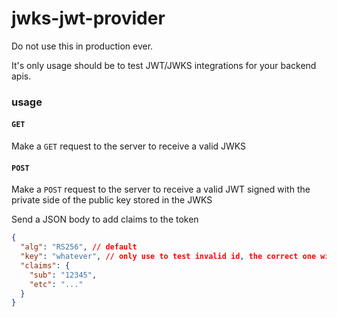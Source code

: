 # jwks-jwt-provider

Do not use this in production ever.

It's only usage should be to test JWT/JWKS integrations for your backend apis.

### usage

#### `GET`

Make a `GET` request to the server to receive a valid JWKS

#### `POST`

Make a `POST` request to the server to receive a valid JWT signed with the private side of the public key stored in the JWKS

Send a JSON body to add claims to the token

```json
{
  "alg": "RS256", // default
  "key": "whatever", // only use to test invalid id, the correct one will be used otherwise
  "claims": {
    "sub": "12345",
    "etc": "..."
  }
}
```
